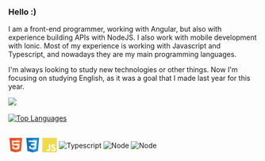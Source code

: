 ### Hello :)

I am a front-end programmer, working with Angular, but also with experience building APIs with NodeJS. I also work with mobile development with Ionic. Most of my experience is working with Javascript and Typescript, and nowadays they are my main programming languages.

I'm always looking to study new technologies or other things. Now I'm focusing on studying English, as it was a goal that I made last year for this year.

[<img src="https://img.shields.io/badge/linkedin-%230077B5.svg?&style=for-the-badge&logo=linkedin&logoColor=white" />](https://www.linkedin.com/in/luidi-matheus-554552157/)

[![Top Languages](https://github-readme-stats.vercel.app/api/top-langs/?username=luidimso&layout=compact)](https://github.com/anuraghazra/github-readme-stats)

<div style="display: inline_block"><br>
  <img align="center" alt="HTML" height="30" width="auto" src="https://raw.githubusercontent.com/devicons/devicon/master/icons/html5/html5-original.svg">
  <img align="center" alt="CSS" height="30" width="auto" src="https://raw.githubusercontent.com/devicons/devicon/master/icons/css3/css3-original.svg">
  <img align="center" alt="Js" height="30" width="auto" src="https://raw.githubusercontent.com/devicons/devicon/master/icons/javascript/javascript-plain.svg">
  <img align="center" alt="Typescript" height="30" width="auto" src="https://cdn.jsdelivr.net/gh/devicons/devicon/icons/typescript/typescript-original.svg" />      
  <img align="center" alt="Node" height="50" width="auto" src="https://cdn.jsdelivr.net/gh/devicons/devicon/icons/nodejs/nodejs-plain-wordmark.svg">
  <img align="center" alt="Node" height="40" width="auto" src="https://upload.wikimedia.org/wikipedia/commons/thumb/c/cf/Angular_full_color_logo.svg/2048px-Angular_full_color_logo.svg.png">
</div>
<!--
**luidimso/luidimso** is a ✨ _special_ ✨ repository because its `README.md` (this file) appears on your GitHub profile.

Here are some ideas to get you started:

- 🔭 I’m currently working on ...
- 🌱 I’m currently learning ...
- 👯 I’m looking to collaborate on ...
- 🤔 I’m looking for help with ...
- 💬 Ask me about ...
- 📫 How to reach me: ...
- 😄 Pronouns: ...
- ⚡ Fun fact: ...
-->

